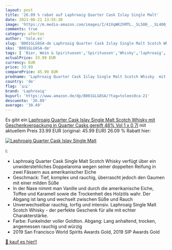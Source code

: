 ```yaml
---
layout: post
title: '26.09 % rabat auf Laphroaig Quarter Cask Islay Single Malt'
date: 2021-06-21 13:55:38
image: 'https://m.media-amazon.com/images/I/41XqWK2hMTL._SL500_._SL400_.jpg'
comments: true
category: ofertas
author: 'tole.es'
slug: 'B001GLG8SA-de Laphroaig Quarter Cask Islay Single Malt Scotch Whisky mit...'
sku: 'B001GLG8SA-de'
tags: [ 'Bier, Wein & Spirituosen','Spirituosen','Whisky','laphroaig', ]
actualPrice: 33.99 EUR
currency: EUR
price: 33.99
comparePrice: 45.99 EUR
prodname: 'Laphroaig Quarter Cask Islay Single Malt Scotch Whisky  mit Geschenkverpackung  in Quarter Casks gereift  48% Vol  1 x 0 7l'
country: 'de'
flag: '🇩🇪'
brand: 'Laphroaig'
buyurl: 'https://www.amazon.de/dp/B001GLG8SA/?tag=tolees0ca-21'
descuento: '26.09'
average: '30.49'
---
```


Es gibt ein [Laphroaig Quarter Cask Islay Single Malt Scotch Whisky  mit Geschenkverpackung  in Quarter Casks gereift  48% Vol  1 x 0 7l](https://www.amazon.de/dp/B001GLG8SA/?tag=tolees0ca-21) mit aktuellem Preis 33.99 EUR (original: 45.99 EUR) 26.09 % Rabatt hier:

[![Laphroaig Quarter Cask Islay Single Malt](https://m.media-amazon.com/images/I/41XqWK2hMTL._SL500_._SL400_.jpg)](https://www.amazon.de/dp/B001GLG8SA/?tag=tolees0ca-21)

ℹ️:

- Laphroaig Quarter Cask Single Malt Scotch Whisky verfügt über ein unwiderstehliches Doppelaroma wegen seiner doppelten Reifung in zwei Fässern aus amerikanischer Eiche
- Geschmack: Tief, komplex und rauchig, überrascht jedoch den Gaumen mit einer milden Süße
- In der Nase nimmt man Vanille und durch die amerikanische Eiche, Toffee und Karamell sowie die Trockenheit des Holzöls wahr. Der Abgang ist lang und wechselt zwischen Süße und Rauch
- Unverwechselbar rauchig, torfig und intensiv. Laphroaig Single Malt Scotch Whisky - der perfekte Geschenk für alle mit echter Charakterstärke.
- Farbe: Funkelnder voller Goldton. Abgang: Lang anhaltend, trocken, angemessen rauchig und würzig
- 2019 San Francisco World Spirits Awards Gold, 2019 SIP Awards Gold

[🛒 kauf es hier!!](https://www.amazon.de/dp/B001GLG8SA/?tag=tolees0ca-21)
